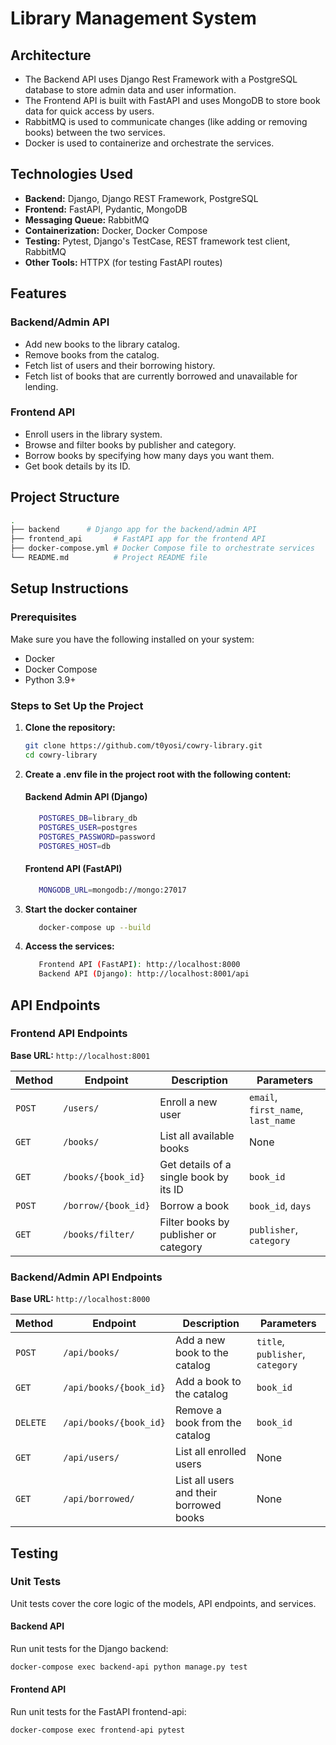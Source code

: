 # Library Management System

## Architecture

- The Backend API uses Django Rest Framework with a PostgreSQL database to store admin data and user information.
- The Frontend API is built with FastAPI and uses MongoDB to store book data for quick access by users.
- RabbitMQ is used to communicate changes (like adding or removing books) between the two services.
- Docker is used to containerize and orchestrate the services.

## Technologies Used

- **Backend:** Django, Django REST Framework, PostgreSQL
- **Frontend:** FastAPI, Pydantic, MongoDB
- **Messaging Queue:** RabbitMQ
- **Containerization:** Docker, Docker Compose
- **Testing:** Pytest, Django's TestCase, REST framework test client, RabbitMQ
- **Other Tools:** HTTPX (for testing FastAPI routes)

## Features

### Backend/Admin API

- Add new books to the library catalog.
- Remove books from the catalog.
- Fetch list of users and their borrowing history.
- Fetch list of books that are currently borrowed and unavailable for lending.

### Frontend API

- Enroll users in the library system.
- Browse and filter books by publisher and category.
- Borrow books by specifying how many days you want them.
- Get book details by its ID.

## Project Structure

```bash
.
├── backend      # Django app for the backend/admin API
├── frontend_api       # FastAPI app for the frontend API
├── docker-compose.yml # Docker Compose file to orchestrate services
└── README.md          # Project README file

```

## Setup Instructions

### Prerequisites

Make sure you have the following installed on your system:

- Docker
- Docker Compose
- Python 3.9+

### Steps to Set Up the Project

1. **Clone the repository:**

   ```bash
   git clone https://github.com/t0yosi/cowry-library.git
   cd cowry-library

   ```

2. **Create a .env file in the project root with the following content:**

   #### Backend Admin API (Django)

   ```bash
      POSTGRES_DB=library_db
      POSTGRES_USER=postgres
      POSTGRES_PASSWORD=password
      POSTGRES_HOST=db
   ```

   #### Frontend API (FastAPI)

   ```bash
      MONGODB_URL=mongodb://mongo:27017
   ```

3. **Start the docker container**

   
   ```bash
      docker-compose up --build
   ```

4. **Access the services:**   
   
   ```bash
      Frontend API (FastAPI): http://localhost:8000
      Backend API (Django): http://localhost:8001/api
   ```

## API Endpoints

### Frontend API Endpoints

**Base URL:** `http://localhost:8001`

| Method | Endpoint            | Description                            | Parameters                         |
| ------ | ------------------- | -------------------------------------- | ---------------------------------- |
| `POST` | `/users/`           | Enroll a new user                      | `email`, `first_name`, `last_name` |
| `GET`  | `/books/`           | List all available books               | None                               |
| `GET`  | `/books/{book_id}`  | Get details of a single book by its ID | `book_id`                          |
| `POST` | `/borrow/{book_id}` | Borrow a book                          | `book_id`, `days`                  |
| `GET`  | `/books/filter/`    | Filter books by publisher or category  | `publisher`, `category`            |

### Backend/Admin API Endpoints

**Base URL:** `http://localhost:8000`

| Method   | Endpoint               | Description                             | Parameters                       |
| -------- | ---------------------- | --------------------------------------- | -------------------------------- |
| `POST`   | `/api/books/`          | Add a new book to the catalog           | `title`, `publisher`, `category` |
| `GET   ` | `/api/books/{book_id}` | Add a book to the catalog               | `book_id`                        |
| `DELETE` | `/api/books/{book_id}` | Remove a book from the catalog          | `book_id`                        |
| `GET`    | `/api/users/`          | List all enrolled users                 | None                             |
| `GET`    | `/api/borrowed/`       | List all users and their borrowed books | None                             |

## Testing

### Unit Tests

Unit tests cover the core logic of the models, API endpoints, and services.

#### Backend API

Run unit tests for the Django backend:

```bash
docker-compose exec backend-api python manage.py test
```

#### Frontend API

Run unit tests for the FastAPI frontend-api:

```bash
docker-compose exec frontend-api pytest
```
